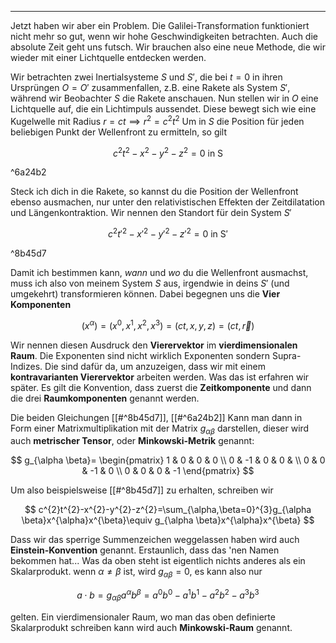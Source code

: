 ***

Jetzt haben wir aber ein Problem. Die Galilei-Transformation funktioniert nicht mehr so gut, wenn wir hohe Geschwindigkeiten betrachten. Auch die absolute Zeit geht uns futsch. Wir brauchen also eine neue Methode, die wir wieder mit einer Lichtquelle entdecken werden.

Wir betrachten zwei Inertialsysteme $S$ und $S'$, die bei $t=0$ in ihren Ursprüngen $O=O'$ zusammenfallen, z.B. eine Rakete als System $S'$, während wir Beobachter $S$ die Rakete anschauen. Nun stellen wir in $O$ eine Lichtquelle auf, die ein Lichtimpuls aussendet. Diese bewegt sich wie eine Kugelwelle mit Radius $r=ct\implies r^{2}=c^{2}t^{2}$ Um in $S$ die Position für jeden beliebigen Punkt der Wellenfront zu ermitteln, so gilt

$$
c^{2}t^{2}-x^{2}-y^{2}-z^{2}=0\text{ in S}
$$

^6a24b2

Steck ich dich in die Rakete, so kannst du die Position der Wellenfront ebenso ausmachen, nur unter den relativistischen Effekten der Zeitdilatation und Längenkontraktion. Wir nennen den Standort für dein System $S'$

$$
c^{2}t'^{2}-x'^{2}-y'^{2}-z'^{2}=0\text{ in S}'
$$

^8b45d7

Damit ich bestimmen kann, *wann* und *wo* du die Wellenfront ausmachst, muss ich also von meinem System $S$ aus, irgendwie in deins $S'$ (und umgekehrt) transformieren können. Dabei begegnen uns die **Vier Komponenten**

$$
(x^{\alpha})=(x^{0},x^{1},x^{2},x^{3})=(ct,x,y,z)=(ct,\vec{r})
$$

Wir nennen diesen Ausdruck den **Vierervektor** im **vierdimensionalen Raum**. Die Exponenten sind nicht wirklich Exponenten sondern Supra-Indizes. Die sind dafür da, um anzuzeigen, dass wir mit einem **kontravarianten Vierervektor** arbeiten werden. Was das ist erfahren wir später. Es gilt die Konvention, dass zuerst die **Zeitkomponente** und dann die drei **Raumkomponenten** genannt werden. 

Die beiden Gleichungen [[#^8b45d7]], [[#^6a24b2]] Kann man dann in Form einer Matrixmultiplikation mit der Matrix $g_{\alpha \beta}$ darstellen, dieser wird auch **metrischer Tensor**, oder **Minkowski-Metrik** genannt:

$$
g_{\alpha \beta}=
\begin{pmatrix}
1 & 0 & 0 & 0 \\
0 & -1 & 0 & 0 &  \\
0 & 0 & -1 & 0 \\
0 & 0 & 0 & -1
\end{pmatrix}
$$

Um also beispielsweise [[#^8b45d7]] zu erhalten, schreiben wir

$$
c^{2}t^{2}-x^{2}-y^{2}-z^{2}=\sum_{\alpha,\beta=0}^{3}g_{\alpha \beta}x^{\alpha}x^{\beta}\equiv g_{\alpha \beta}x^{\alpha}x^{\beta}
$$

Dass wir das sperrige Summenzeichen weggelassen haben wird auch **Einstein-Konvention** genannt. Erstaunlich, dass das 'nen Namen bekommen hat... Was da oben steht ist eigentlich nichts anderes als ein Skalarprodukt. wenn $\alpha\neq \beta$ ist, wird $g_{\alpha \beta}=0$, es kann also nur

$$
a\cdot b=g_{\alpha \beta}a^{\alpha}b^{\beta}=a^{0}b^{0}-a^{1}b^{1}-a^{2}
b^{2}-a^{3}b^{3}
$$

gelten. Ein vierdimensionaler Raum, wo man das oben definierte Skalarprodukt schreiben kann wird auch **Minkowski-Raum** genannt.